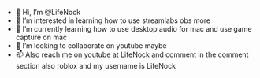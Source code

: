 - 👋 Hi, I’m @LifeNock
- 👀 I’m interested in learning how to use streamlabs obs more
- 🌱 I’m currently learning how to use desktop audio for mac and use game capture on mac 
- 💞️ I’m looking to collaborate on youtube maybe
- 📫 Also reach me on youtube at LifeNock and comment in the comment section also roblox and my username is LifeNock


